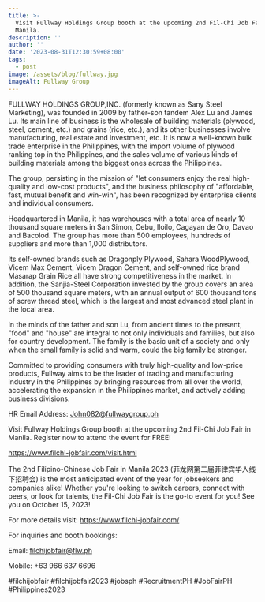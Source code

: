 ```yaml
---
title: >-
  Visit Fullway Holdings Group booth at the upcoming 2nd Fil-Chi Job Fair in
  Manila.
description: ''
author: ''
date: '2023-08-31T12:30:59+08:00'
tags:
  - post
image: /assets/blog/fullway.jpg
imageAlt: Fullway Group
---
```

FULLWAY HOLDINGS GROUP,INC. (formerly known as Sany Steel Marketing), was founded in 2009 by father-son tandem Alex Lu and James Lu. Its main line of business is the wholesale of building materials (plywood, steel, cement, etc.) and grains (rice, etc.), and its other businesses involve manufacturing, real estate and investment, etc. It is now a well-known bulk trade enterprise in the Philippines, with the import volume of plywood ranking top in the Philippines, and the sales volume of various kinds of building materials among the biggest ones across the Philippines.

The group, persisting in the mission of "let consumers enjoy the real high-quality and low-cost products", and the business philosophy of "affordable, fast, mutual benefit and win-win", has been recognized by enterprise clients and individual consumers.

Headquartered in Manila, it has warehouses with a total area of nearly 10 thousand square meters in San Simon, Cebu, Iloilo, Cagayan de Oro, Davao and Bacolod. The group has more than 500 employees, hundreds of suppliers and more than 1,000 distributors.

Its self-owned brands such as Dragonply Plywood, Sahara WoodPlywood, Vicem Max Cement, Vicem Dragon Cement, and self-owned rice brand Masarap Grain Rice all have strong competitiveness in the market. In addition, the Sanjia-Steel Corporation invested by the group covers an area of 500 thousand square meters, with an annual output of 600 thousand tons of screw thread steel, which is the largest and most advanced steel plant in the local area.

In the minds of the father and son Lu, from ancient times to the present, "food" and "house" are integral to not only individuals and families, but also for country development. The family is the basic unit of a society and only when the small family is solid and warm, could the big family be stronger.

Committed to providing consumers with truly high-quality and low-price products, Fullway aims to be the leader of trading and manufacturing industry in the Philippines by bringing resources from all over the world, accelerating the expansion in the Philippines market, and actively adding business divisions.

HR Email Address: John082@fullwaygroup.ph

Visit Fullway Holdings Group booth at the upcoming 2nd Fil-Chi Job Fair in Manila. Register now to attend the event for FREE!

<https://www.filchi-jobfair.com/visit.html>

The 2nd Filipino-Chinese Job Fair in Manila 2023 (菲龙网第二届菲律宾华人线下招聘会) is the most anticipated event of the year for jobseekers and companies alike! Whether you're looking to switch careers, connect with peers, or look for talents, the Fil-Chi Job Fair is the go-to event for you! See you on October 15, 2023!

For more details visit: <https://www.filchi-jobfair.com/>

For inquiries and booth bookings:

Email: filchijobfair@flw.ph

Mobile: +63 966 637 6696

\#filchijobfair #filchijobfair2023 #jobsph #RecruitmentPH #JobFairPH #Philippines2023
